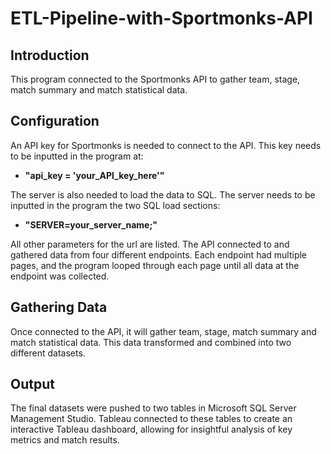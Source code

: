 # ETL-Pipeline-with-Sportmonks-API
## Introduction
This program connected to the Sportmonks API to gather team, stage, match summary and match statistical data. 

## Configuration
An API key for Sportmonks is needed to connect to the API.
This key needs to be inputted in the program at:
  - **"api_key = 'your_API_key_here'"**

The server is also needed to load the data to SQL.
The server needs to be inputted in the program the two SQL load sections:
 - **"SERVER=your_server_name;"** 

All other parameters for the url are listed. 
The API connected to and gathered data from four different endpoints. Each endpoint had multiple pages, and the program looped through each page until all data at the endpoint was collected.


## Gathering Data
Once connected to the API, it will gather team, stage, match summary and match statistical data. This data transformed and combined into two different datasets.

## Output
The final datasets were pushed to two tables in Microsoft SQL Server Management Studio. Tableau connected to these tables to create an interactive Tableau dashboard, allowing for insightful analysis of key metrics and match results.
